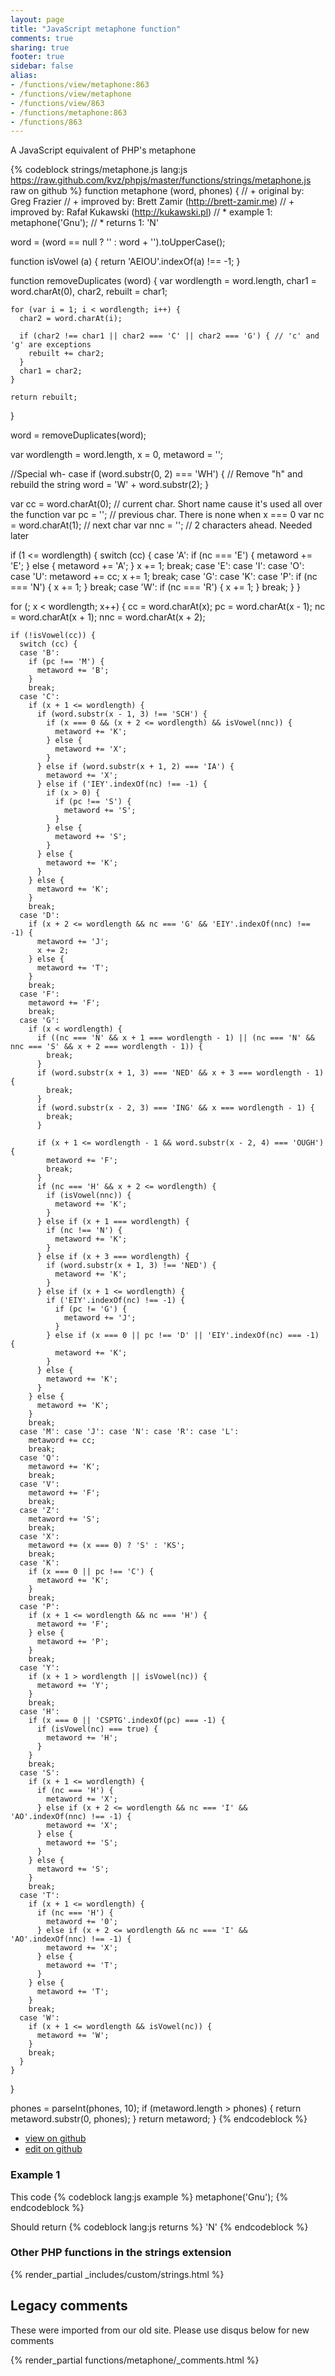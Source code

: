```yaml
---
layout: page
title: "JavaScript metaphone function"
comments: true
sharing: true
footer: true
sidebar: false
alias:
- /functions/view/metaphone:863
- /functions/view/metaphone
- /functions/view/863
- /functions/metaphone:863
- /functions/863
---
```

<!-- Generated by Rakefile:build -->
A JavaScript equivalent of PHP's metaphone

{% codeblock strings/metaphone.js lang:js https://raw.github.com/kvz/phpjs/master/functions/strings/metaphone.js raw on github %}
function metaphone (word, phones) {
  // +   original by: Greg Frazier
  // +   improved by: Brett Zamir (http://brett-zamir.me)
  // +   improved by: Rafał Kukawski (http://kukawski.pl)
  // *     example 1: metaphone('Gnu');
  // *     returns 1: 'N'

  word = (word == null ? '' : word + '').toUpperCase();

  function isVowel (a) {
    return 'AEIOU'.indexOf(a) !== -1;
  }

  function removeDuplicates (word) {
    var wordlength = word.length,
      char1 = word.charAt(0),
      char2,
      rebuilt = char1;

    for (var i = 1; i < wordlength; i++) {
      char2 = word.charAt(i);

      if (char2 !== char1 || char2 === 'C' || char2 === 'G') { // 'c' and 'g' are exceptions
        rebuilt += char2;
      }
      char1 = char2;
    }

    return rebuilt;
  }

  word = removeDuplicates(word);

  var wordlength = word.length,
    x = 0,
    metaword = '';

  //Special wh- case
  if (word.substr(0, 2) === 'WH') {
    // Remove "h" and rebuild the string
    word = 'W' + word.substr(2);
  }

  var cc = word.charAt(0); // current char. Short name cause it's used all over the function
  var pc = ''; // previous char. There is none when x === 0
  var nc = word.charAt(1); // next char
  var nnc = ''; // 2 characters ahead. Needed later

  if (1 <= wordlength) {
    switch (cc) {
    case 'A':
      if (nc === 'E') {
        metaword += 'E';
      } else {
        metaword += 'A';
      }
      x += 1;
      break;
    case 'E': case 'I': case 'O': case 'U':
      metaword += cc;
      x += 1;
      break;
    case 'G': case 'K': case 'P':
      if (nc === 'N') {
        x += 1;
      }
      break;
    case 'W':
      if (nc === 'R') {
        x += 1;
      }
      break;
    }
  }

  for (; x < wordlength; x++) {
    cc = word.charAt(x);
    pc = word.charAt(x - 1);
    nc = word.charAt(x + 1);
    nnc = word.charAt(x + 2);

    if (!isVowel(cc)) {
      switch (cc) {
      case 'B':
        if (pc !== 'M') {
          metaword += 'B';
        }
        break;
      case 'C':
        if (x + 1 <= wordlength) {
          if (word.substr(x - 1, 3) !== 'SCH') {
            if (x === 0 && (x + 2 <= wordlength) && isVowel(nnc)) {
              metaword += 'K';
            } else {
              metaword += 'X';
            }
          } else if (word.substr(x + 1, 2) === 'IA') {
            metaword += 'X';
          } else if ('IEY'.indexOf(nc) !== -1) {
            if (x > 0) {
              if (pc !== 'S') {
                metaword += 'S';
              }
            } else {
              metaword += 'S';
            }
          } else {
            metaword += 'K';
          }
        } else {
          metaword += 'K';
        }
        break;
      case 'D':
        if (x + 2 <= wordlength && nc === 'G' && 'EIY'.indexOf(nnc) !== -1) {
          metaword += 'J';
          x += 2;
        } else {
          metaword += 'T';
        }
        break;
      case 'F':
        metaword += 'F';
        break;
      case 'G':
        if (x < wordlength) {
          if ((nc === 'N' && x + 1 === wordlength - 1) || (nc === 'N' && nnc === 'S' && x + 2 === wordlength - 1)) {
            break;
          }
          if (word.substr(x + 1, 3) === 'NED' && x + 3 === wordlength - 1) {
            break;
          }
          if (word.substr(x - 2, 3) === 'ING' && x === wordlength - 1) {
            break;
          }

          if (x + 1 <= wordlength - 1 && word.substr(x - 2, 4) === 'OUGH') {
            metaword += 'F';
            break;
          }
          if (nc === 'H' && x + 2 <= wordlength) {
            if (isVowel(nnc)) {
              metaword += 'K';
            }
          } else if (x + 1 === wordlength) {
            if (nc !== 'N') {
              metaword += 'K';
            }
          } else if (x + 3 === wordlength) {
            if (word.substr(x + 1, 3) !== 'NED') {
              metaword += 'K';
            }
          } else if (x + 1 <= wordlength) {
            if ('EIY'.indexOf(nc) !== -1) {
              if (pc != 'G') {
                metaword += 'J';
              }
            } else if (x === 0 || pc !== 'D' || 'EIY'.indexOf(nc) === -1) {
              metaword += 'K';
            }
          } else {
            metaword += 'K';
          }
        } else {
          metaword += 'K';
        }
        break;
      case 'M': case 'J': case 'N': case 'R': case 'L':
        metaword += cc;
        break;
      case 'Q':
        metaword += 'K';
        break;
      case 'V':
        metaword += 'F';
        break;
      case 'Z':
        metaword += 'S';
        break;
      case 'X':
        metaword += (x === 0) ? 'S' : 'KS';
        break;
      case 'K':
        if (x === 0 || pc !== 'C') {
          metaword += 'K';
        }
        break;
      case 'P':
        if (x + 1 <= wordlength && nc === 'H') {
          metaword += 'F';
        } else {
          metaword += 'P';
        }
        break;
      case 'Y':
        if (x + 1 > wordlength || isVowel(nc)) {
          metaword += 'Y';
        }
        break;
      case 'H':
        if (x === 0 || 'CSPTG'.indexOf(pc) === -1) {
          if (isVowel(nc) === true) {
            metaword += 'H';
          }
        }
        break;
      case 'S':
        if (x + 1 <= wordlength) {
          if (nc === 'H') {
            metaword += 'X';
          } else if (x + 2 <= wordlength && nc === 'I' && 'AO'.indexOf(nnc) !== -1) {
            metaword += 'X';
          } else {
            metaword += 'S';
          }
        } else {
          metaword += 'S';
        }
        break;
      case 'T':
        if (x + 1 <= wordlength) {
          if (nc === 'H') {
            metaword += '0';
          } else if (x + 2 <= wordlength && nc === 'I' && 'AO'.indexOf(nnc) !== -1) {
            metaword += 'X';
          } else {
            metaword += 'T';
          }
        } else {
          metaword += 'T';
        }
        break;
      case 'W':
        if (x + 1 <= wordlength && isVowel(nc)) {
          metaword += 'W';
        }
        break;
      }
    }
  }

  phones = parseInt(phones, 10);
  if (metaword.length > phones) {
    return metaword.substr(0, phones);
  }
  return metaword;
}
{% endcodeblock %}

 - [view on github](https://github.com/kvz/phpjs/blob/master/functions/strings/metaphone.js)
 - [edit on github](https://github.com/kvz/phpjs/edit/master/functions/strings/metaphone.js)

### Example 1
This code
{% codeblock lang:js example %}
metaphone('Gnu');
{% endcodeblock %}

Should return
{% codeblock lang:js returns %}
'N'
{% endcodeblock %}


### Other PHP functions in the strings extension
{% render_partial _includes/custom/strings.html %}
## Legacy comments
These were imported from our old site. Please use disqus below for new comments
<div style="overflow-y: scroll; max-height: 500px;">
{% render_partial functions/metaphone/_comments.html %}
</div>
